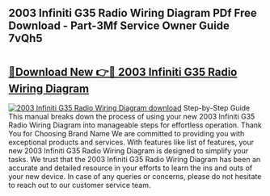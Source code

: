 ## 2003 Infiniti G35 Radio Wiring Diagram PDf Free Download - Part-3Mf Service Owner Guide 7vQh5

# <h2><a href="http://dfurvo.blite.top/?on=2003+Infiniti+G35+Radio+Wiring+Diagram">🔗Download New 👉🔴 2003 Infiniti G35 Radio Wiring Diagram</a></h2>

[![2003 Infiniti G35 Radio Wiring Diagram download](https://i.imgur.com/lujVjoI.png)](http://dfurvo.blite.top/?on=2003+Infiniti+G35+Radio+Wiring+Diagram)
Step-by-Step Guide This manual breaks down the process of using your new 2003 Infiniti G35 Radio Wiring Diagram into manageable steps for effortless operation. Thank You for Choosing Brand Name We are committed to providing you with exceptional products and services. With features like list of features, your new 2003 Infiniti G35 Radio Wiring Diagram is designed to simplify your tasks. We trust that the 2003 Infiniti G35 Radio Wiring Diagram has been an accurate and detailed resource in your efforts to learn the ins and outs of your new device. In case of any queries or concerns, please do not hesitate to reach out to our customer service team.
